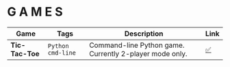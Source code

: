 # G A M E S




Game | Tags | Description | Link
-----|------|-------------|------
**Tic-Tac-Toe** | ```Python``` ```cmd-line``` | Command-line Python game. Currently 2-player mode only. | [:white_check_mark:](https://github.com/mjs375/Coding-Gymnasium/blob/main/Games/tictactoe.py)
